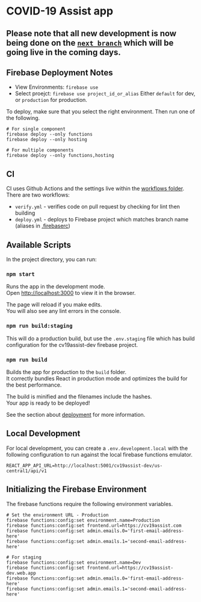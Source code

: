 # COVID-19 Assist app

## Please note that all new development is now being done on the [`next branch`](/CV19Assist/app/tree/next) which will be going live in the coming days.

## Firebase Deployment Notes

* View Environments: `firebase use`
* Select proejct: `firebase use project_id_or_alias` Either `default` for dev, or `production` for production.

To deploy, make sure that you select the right environment.  Then run one of the following.

```
# For single component
firebase deploy --only functions
firebase deploy --only hosting

# For multiple components
firebase deploy --only functions,hosting
```

## CI

CI uses Github Actions and the settings live within the [workflows folder](/.github/workflows). There are two workflows:

* `verify.yml` - verifies code on pull request by checking for lint then building
* `deploy.yml` - deploys to Firebase project which matches branch name (aliases in [.firebaserc](/.firebaserc))

## Available Scripts

In the project directory, you can run:

### `npm start`

Runs the app in the development mode.<br />
Open [http://localhost:3000](http://localhost:3000) to view it in the browser.

The page will reload if you make edits.<br />
You will also see any lint errors in the console.

### `npm run build:staging`

This will do a production build, but use the `.env.staging` file which has build configuration for the cv19assist-dev firebase project.

### `npm run build`

Builds the app for production to the `build` folder.<br />
It correctly bundles React in production mode and optimizes the build for the best performance.

The build is minified and the filenames include the hashes.<br />
Your app is ready to be deployed!

See the section about [deployment](https://facebook.github.io/create-react-app/docs/deployment) for more information.

## Local Development

For local development, you can create a `.env.development.local` with the following configuration to run against the local firebase functions emulator.

```
REACT_APP_API_URL=http://localhost:5001/cv19assist-dev/us-central1/api/v1
```

## Initializing the Firebase Environment

The firebase functions require the following environment variables.

```
# Set the environment URL - Production
firebase functions:config:set environment.name=Production
firebase functions:config:set frontend.url=https://cv19assist.com
firebase functions:config:set admin.emails.0='first-email-address-here'
firebase functions:config:set admin.emails.1='second-email-address-here'

# For staging
firebase functions:config:set environment.name=Dev
firebase functions:config:set frontend.url=https://cv19assist-dev.web.app
firebase functions:config:set admin.emails.0='first-email-address-here'
firebase functions:config:set admin.emails.1='second-email-address-here'
```
